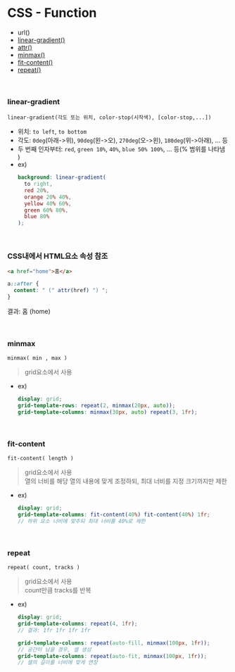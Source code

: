 # CSS - Function

- url()
- [linear-gradient()](#linear-gradient)
- [attr()](#css내에서-html요소-속성-참조)
- [minmax()](#minmax)
- [fit-content()](#fit-content)
- [repeat()](#repeat)

<br />

### linear-gradient

`linear-gradient(각도 또는 위치, color-stop(시작색), [color-stop,...])`

- 위치: `to left`, `to bottom`
- 각도: `0deg`(아래->위), `90deg`(왼->오), `270deg`(오->왼), `180deg`(위->아래), ... 등
- 두 번째 인자부터: `red`, `green 10%`, `40%`, `blue 50% 100%`, ... 등(% 범위를 나타냄 )
- ex)
  ```scss
  background: linear-gradient(
    to right,
    red 20%,
    orange 20% 40%,
    yellow 40% 60%,
    green 60% 80%,
    blue 80%
  );
  ```

<br />

### CSS내에서 HTML요소 속성 참조

```html
<a href="home">홈</a>
```

```scss
a::after {
  content: " (" attr(href) ") ";
}
```

결과: 홈 (home)

<br />

### minmax

`minmax( min , max )`

> grid요소에서 사용

- ex)

  ```scss
  display: grid;
  grid-template-rows: repeat(2, minmax(20px, auto));
  grid-template-columns: minmax(30px, auto) repeat(3, 1fr);
  ```

<br />

### fit-content

`fit-content( length )`

> grid요소에서 사용\
> 열의 너비를 해당 열의 내용에 맞게 조정하되, 최대 너비를 지정 크기까지만 제한

- ex)

  ```scss
  display: grid;
  grid-template-columns: fit-content(40%) fit-content(40%) 1fr;
  // 하위 요소 너비에 맞추되 최대 너비를 40%로 제한
  ```

<br />

### repeat

`repeat( count, tracks )`

> grid요소에서 사용\
> count만큼 tracks를 반복

- ex)

  ```scss
  display: grid;
  grid-template-columns: repeat(4, 1fr);
  // 결과: 1fr 1fr 1fr 1fr

  grid-template-columns: repeat(auto-fill, minmax(100px, 1fr));
  // 공간이 남을 경우, 셀 생성
  grid-template-columns: repeat(auto-fit, minmax(100px, 1fr));
  // 셀의 길이를 너비에 맞게 연장
  ```
